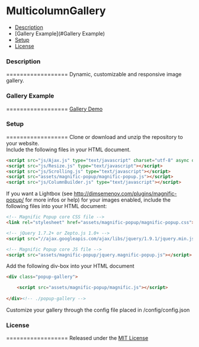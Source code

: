 MulticolumnGallery
==================

* [Description](#Description)
* [Gallery Example](#Gallery Example)
* [Setup](#Setup)
* [License](#License)

### <a name="Description"></a>Description 
================== 
Dynamic, customizable and responsive image gallery.

### <a name="Gallery Example"></a>Gallery Example
==================
[Gallery Demo](http://andreaslorer.de/)

### <a name="Setup"></a>Setup
==================
Clone or download and unzip the repository to your website.  
Include the following files in your HTML document.  
```html
<script src="js/Ajax.js" type="text/javascript" charset="utf-8" async defer></script>
<script src="js/Resize.js" type="text/javascript"></script>
<script src="js/Scrolling.js" type="text/javascript"></script>
<script src="assets/magnific-popup/magnific-popup.js"></script>
<script src="js/ColumnBuilder.js" type="text/javascript"></script>
```
If you want a Lightbox (see http://dimsemenov.com/plugins/magnific-popup/ for more infos or help) for your images enabled, include the following files into your HTML document:
```html
<!-- Magnific Popup core CSS file -->
<link rel="stylesheet" href="assets/magnific-popup/magnific-popup.css"> 

<!-- jQuery 1.7.2+ or Zepto.js 1.0+ -->
<script src="//ajax.googleapis.com/ajax/libs/jquery/1.9.1/jquery.min.js"></script> 

<!-- Magnific Popup core JS file -->
<script src="assets/magnific-popup/jquery.magnific-popup.js"></script> 
```
Add the following div-box into your HTML document
```html
<div class="popup-gallery">

	<script src="assets/magnific-popup/magnific.js"></script>
	
</div><!-- ./popup-gallery -->
```
Customize your gallery through the config file placed in /config/config.json

### <a name="License"></a>License
==================
Released under the [MIT License](http://opensource.org/licenses/MIT)